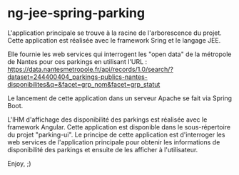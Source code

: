 # ng-jee-spring-parking

L'application principale se trouve à la racine de l'arborescence du projet. Cette application est réalisée avec le framework Sring et le langage JEE. 

Elle fournie les web services qui interrogent les "open data" de la métropole de Nantes pour ces parkings en utilisant l'URL : https://data.nantesmetropole.fr/api/records/1.0/search/?dataset=244400404_parkings-publics-nantes-disponibilites&q=&facet=grp_nom&facet=grp_statut

Le lancement de cette application dans un serveur Apache se fait via Spring Boot.

L'IHM d'affichage des disponibilité des parkings est réalisée avec le framework Angular. Cette application est disponible dans le sous-répertoire du projet "parking-ui". Le principe de cette application est d'interroger les web services de l'application principale pour obtenir les informations de disponibilité des parkings et ensuite de les afficher à l'utilisateur.

Enjoy, ;)
